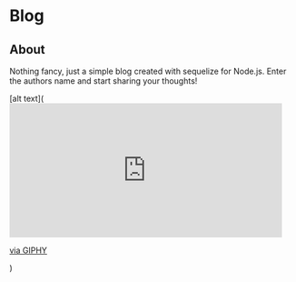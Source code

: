 # Blog

## About
Nothing fancy, just a simple blog created with sequelize for Node.js. Enter the authors name and start sharing your thoughts! 

[alt text](<iframe src="https://giphy.com/embed/42Fmm3ruAP3xjmAfEs" width="480" height="236" frameBorder="0" class="giphy-embed" allowFullScreen></iframe><p><a href="https://giphy.com/gifs/42Fmm3ruAP3xjmAfEs">via GIPHY</a></p>)


